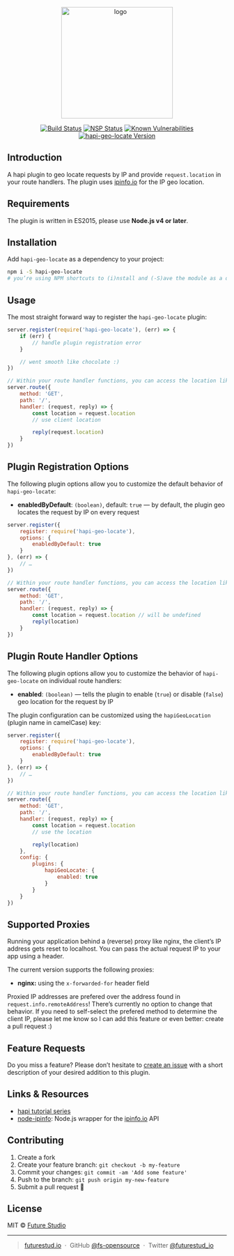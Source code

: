 <p align="center">
    <img height="256" src="https://github.com/fs-opensource/hapi-geo-locate/blob/master/media/hapi-geo-locate-presence.png?raw=true" alt="logo">
</p>

<p align="center">
    <a href="https://travis-ci.org/fs-opensource/hapi-geo-locate"><img src="https://camo.githubusercontent.com/9f56ef242c6f588f74f39f0bd61c1acd34d853af/68747470733a2f2f7472617669732d63692e6f72672f66732d6f70656e736f757263652f686170692d67656f2d6c6f636174652e7376673f6272616e63683d6d6173746572" alt="Build Status" data-canonical-src="https://travis-ci.org/fs-opensource/hapi-geo-locate.svg?branch=master" style="max-width:100%;"></a>
    <a href="https://nodesecurity.io/orgs/future-studio/projects/41f5cf32-7bb6-43c9-9677-84c2c635de43"><img src="https://camo.githubusercontent.com/fd89d5815debd9dbfc83079a31fb758000356009/68747470733a2f2f6e6f646573656375726974792e696f2f6f7267732f6675747572652d73747564696f2f70726f6a656374732f34316635636633322d376262362d343363392d393637372d3834633263363335646534332f6261646765" alt="NSP Status" data-canonical-src="https://nodesecurity.io/orgs/future-studio/projects/41f5cf32-7bb6-43c9-9677-84c2c635de43/badge" style="max-width:100%;"></a>
    <a href="https://snyk.io/test/github/fs-opensource/hapi-geo-locate"><img src="https://camo.githubusercontent.com/a3b4309f8139ab05f486dc97807b8a13fd071503/68747470733a2f2f736e796b2e696f2f746573742f6769746875622f66732d6f70656e736f757263652f686170692d67656f2d6c6f636174652f62616467652e737667" alt="Known Vulnerabilities" data-canonical-src="https://snyk.io/test/github/fs-opensource/hapi-geo-locate/badge.svg" style="max-width:100%;"></a>
    <a href="https://www.npmjs.com/package/hapi-geo-locate"><img src="https://camo.githubusercontent.com/5eed05045c5bbe5ba8619779fa5cb790be4e160e/68747470733a2f2f696d672e736869656c64732e696f2f6e706d2f762f686170692d67656f2d6c6f636174652e737667" alt="hapi-geo-locate Version" data-canonical-src="https://img.shields.io/npm/v/hapi-geo-locate.svg" style="max-width:100%;"></a>
</p>


## Introduction
A hapi plugin to geo locate requests by IP and provide `request.location` in your route handlers. The plugin uses [ipinfo.io](http://ipinfo.io/) for the IP geo location.


## Requirements
The plugin is written in ES2015, please use **Node.js v4 or later**.


## Installation
Add `hapi-geo-locate` as a dependency to your project:

```bash
npm i -S hapi-geo-locate
# you’re using NPM shortcuts to (i)nstall and (-S)ave the module as a dependency
```


## Usage
The most straight forward way to register the `hapi-geo-locate` plugin:

```js
server.register(require('hapi-geo-locate'), (err) => {
    if (err) {
        // handle plugin registration error
    }

    // went smooth like chocolate :)
})

// Within your route handler functions, you can access the location like this
server.route({
    method: 'GET',
    path: '/',
    handler: (request, reply) => {
        const location = request.location
        // use client location

        reply(request.location)
    }
})
```


## Plugin Registration Options
The following plugin options allow you to customize the default behavior of `hapi-geo-locate`:

- **enabledByDefault**: `(boolean)`, default: `true` — by default, the plugin geo locates the request by IP on every request

```js
server.register({
    register: require('hapi-geo-locate'),
    options: {
        enabledByDefault: true
    }
}, (err) => {
    // …
})

// Within your route handler functions, you can access the location like this
server.route({
    method: 'GET',
    path: '/',
    handler: (request, reply) => {
        const location = request.location // will be undefined
        reply(location)
    }
})
```


## Plugin Route Handler Options
The following plugin options allow you to customize the behavior of `hapi-geo-locate` on individual route handlers:

- **enabled**: `(boolean)` — tells the plugin to enable (`true`) or disable (`false`) geo location for the request by IP

The plugin configuration can be customized using the `hapiGeoLocation` (plugin name in camelCase) key:

```js
server.register({
    register: require('hapi-geo-locate'),
    options: {
        enabledByDefault: true
    }
}, (err) => {
    // …
})

// Within your route handler functions, you can access the location like this
server.route({
    method: 'GET',
    path: '/',
    handler: (request, reply) => {
        const location = request.location
        // use the location

        reply(location)
    },
    config: {
        plugins: {
            hapiGeoLocate: {
                enabled: true
            }
        }
    }
})
```


## Supported Proxies
Running your application behind a (reverse) proxy like nginx, the client’s IP address gets reset to localhost. You can pass the actual request IP to your app using a header.

The current version supports the following proxies:

- **nginx:** using the `x-forwarded-for` header field

Proxied IP addresses are prefered over the address found in `request.info.remoteAddress`! There’s currently no option to change that behavior. If you need to self-select the prefered method to determine the client IP, please let me know so I can add this feature or even better: create a pull request :)


## Feature Requests
Do you miss a feature? Please don’t hesitate to [create an issue](https://github.com/fs-opensource/hapi-geo-locate/issues) with a short description of your desired addition to this plugin.


## Links & Resources

- [hapi tutorial series](https://futurestud.io/tutorials/hapi-get-your-server-up-and-running)
- [node-ipinfo](https://github.com/IonicaBizau/node-ipinfo): Node.js wrapper for the [ipinfo.io](http://ipinfo.io) API


## Contributing

1.  Create a fork
2.  Create your feature branch: `git checkout -b my-feature`
3.  Commit your changes: `git commit -am 'Add some feature'`
4.  Push to the branch: `git push origin my-new-feature`
5.  Submit a pull request 🚀


## License

MIT © [Future Studio](https://futurestud.io)

---

> [futurestud.io](https://futurestud.io) &nbsp;&middot;&nbsp;
> GitHub [@fs-opensource](https://github.com/fs-opensource/) &nbsp;&middot;&nbsp;
> Twitter [@futurestud_io](https://twitter.com/futurestud_io)

